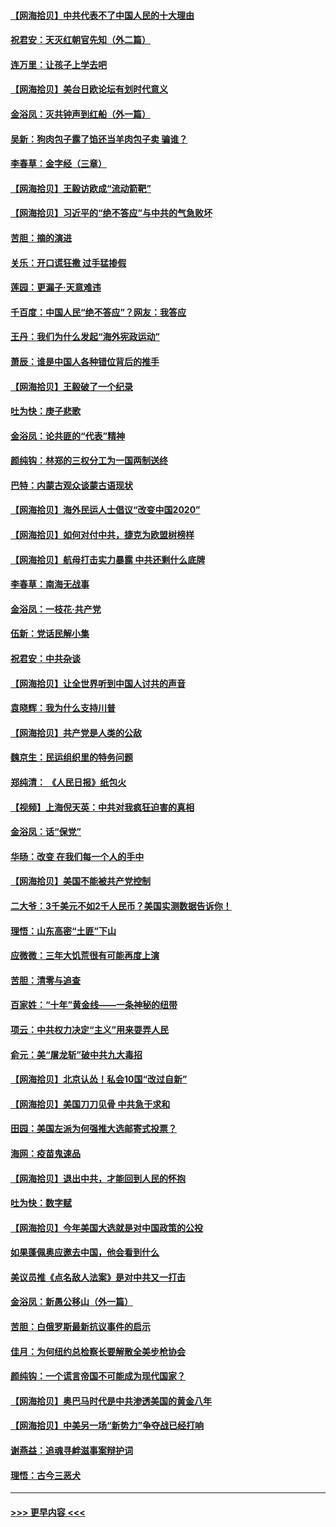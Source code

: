 #### [【网海拾贝】中共代表不了中国人民的十大理由](../pages/nsc993/n12388155.md?t=09090302) 
#### [祝君安：天灭红朝官先知（外二篇）](../pages/nsc993/n12387957.md?t=09090302) 
#### [连万里：让孩子上学去吧](../pages/nsc993/n12385309.md?t=09090302) 
#### [【网海拾贝】美台日欧论坛有划时代意义](../pages/nsc993/n12385232.md?t=09090302) 
#### [金浴凤：灭共钟声到红船（外一篇）](../pages/nsc993/n12385154.md?t=09090302) 
#### [吴新：狗肉包子露了馅还当羊肉包子卖 骗谁？](../pages/nsc993/n12385133.md?t=09090302) 
#### [李春草：金字经（三章）](../pages/nsc993/n12383691.md?t=09090302) 
#### [【网海拾贝】王毅访欧成“流动箭靶”](../pages/nsc993/n12383338.md?t=09090302) 
#### [【网海拾贝】习近平的“绝不答应”与中共的气急败坏](../pages/nsc993/n12382819.md?t=09090302) 
#### [苦胆：摘的演进](../pages/nsc993/n12382619.md?t=09090302) 
#### [关乐：开口谎狂撒 过手猛掺假](../pages/nsc993/n12382604.md?t=09090302) 
#### [莲园：更漏子‧天意难违](../pages/nsc993/n12382598.md?t=09090302) 
#### [千百度：中国人民“绝不答应”？网友：我答应](../pages/nsc993/n12382024.md?t=09090302) 
#### [王丹：我们为什么发起“海外宪政运动”](../pages/nsc993/n12380286.md?t=09090302) 
#### [萧辰：谁是中国人各种错位背后的推手](../pages/nsc993/n12379800.md?t=09090302) 
#### [【网海拾贝】王毅破了一个纪录](../pages/nsc993/n12379251.md?t=09090302) 
#### [吐为快：庚子悲歌](../pages/nsc993/n12378821.md?t=09090302) 
#### [金浴凤：论共匪的“代表”精神](../pages/nsc993/n12377546.md?t=09090302) 
#### [颜纯钩：林郑的三权分工为一国两制送终](../pages/nsc993/n12377306.md?t=09090302) 
#### [巴特：内蒙古观众谈蒙古语现状](../pages/nsc993/n12376923.md?t=09090302) 
#### [【网海拾贝】海外民运人士倡议“改变中国2020”](../pages/nsc993/n12376682.md?t=09090302) 
#### [【网海拾贝】如何对付中共，捷克为欧盟树榜样](../pages/nsc993/n12374209.md?t=09090302) 
#### [【网海拾贝】航母打击实力暴露 中共还剩什么底牌](../pages/nsc993/n12371825.md?t=09090302) 
#### [李春草：南海无战事](../pages/nsc993/n12371159.md?t=09090302) 
#### [金浴凤：一枝花·共产党](../pages/nsc993/n12368757.md?t=09090302) 
#### [伍新：党话民解小集](../pages/nsc993/n12366907.md?t=09090302) 
#### [祝君安：中共杂谈](../pages/nsc993/n12366076.md?t=09090302) 
#### [【网海拾贝】让全世界听到中国人讨共的声音](../pages/nsc993/n12365569.md?t=09090302) 
#### [袁晓辉：我为什么支持川普](../pages/nsc993/n12362670.md?t=09090302) 
#### [【网海拾贝】共产党是人类的公敌](../pages/nsc993/n12363182.md?t=09090302) 
#### [魏京生：民运组织里的特务问题](../pages/nsc993/n12363010.md?t=09090302) 
#### [郑纯清： 《人民日报》纸包火](../pages/nsc993/n12362706.md?t=09090302) 
#### [【视频】上海倪天英：中共对我疯狂迫害的真相](../pages/nsc993/n12356341.md?t=09090302) 
#### [金浴凤：话“保党”](../pages/nsc993/n12361867.md?t=09090302) 
#### [华旸：改变 在我们每一个人的手中](../pages/nsc993/n12361774.md?t=09090302) 
#### [【网海拾贝】美国不能被共产党控制](../pages/nsc993/n12360271.md?t=09090302) 
#### [二大爷：3千美元不如2千人民币？美国实测数据告诉你！](../pages/nsc993/n12358563.md?t=09090302) 
#### [理悟：山东高密“土匪”下山](../pages/nsc993/n12358535.md?t=09090302) 
#### [应微微：三年大饥荒很有可能再度上演](../pages/nsc993/n12358523.md?t=09090302) 
#### [苦胆：清零与追查](../pages/nsc993/n12358501.md?t=09090302) 
#### [百家姓：“十年”黄金线——一条神秘的纽带](../pages/nsc993/n12358319.md?t=09090302) 
#### [项云：中共权力决定“主义”用来耍弄人民](../pages/nsc993/n12358172.md?t=09090302) 
#### [俞元：美“屠龙斩”破中共九大毒招](../pages/nsc993/n12357822.md?t=09090302) 
#### [【网海拾贝】北京认怂！私会10国“改过自新”](../pages/nsc993/n12357784.md?t=09090302) 
#### [【网海拾贝】美国刀刀见骨 中共急于求和](../pages/nsc993/n12355511.md?t=09090302) 
#### [田园：美国左派为何强推大选邮寄式投票？](../pages/nsc993/n12352963.md?t=09090302) 
#### [海网：疫苗鬼速品](../pages/nsc993/n12354438.md?t=09090302) 
#### [【网海拾贝】退出中共，才能回到人民的怀抱](../pages/nsc993/n12352634.md?t=09090302) 
#### [吐为快：数字赋](../pages/nsc993/n12352317.md?t=09090302) 
#### [【网海拾贝】今年美国大选就是对中国政策的公投](../pages/nsc993/n12350973.md?t=09090302) 
#### [如果蓬佩奥应邀去中国，他会看到什么](../pages/nsc993/n12350945.md?t=09090302) 
#### [美议员推《点名敌人法案》是对中共又一打击](../pages/nsc993/n12350765.md?t=09090302) 
#### [金浴凤：新愚公移山（外一篇）](../pages/nsc993/n12350253.md?t=09090302) 
#### [苦胆：白俄罗斯最新抗议事件的启示](../pages/nsc993/n12349989.md?t=09090302) 
#### [佳月：为何纽约总检察长要解散全美步枪协会](../pages/nsc993/n12349939.md?t=09090302) 
#### [颜纯钩：一个谎言帝国不可能成为现代国家？](../pages/nsc993/n12349898.md?t=09090302) 
#### [【网海拾贝】奥巴马时代是中共渗透美国的黄金八年](../pages/nsc993/n12349284.md?t=09090302) 
#### [【网海拾贝】中美另一场“新势力”争夺战已经打响](../pages/nsc993/n12346998.md?t=09090302) 
#### [谢燕益：追魂寻衅滋事案辩护词](../pages/nsc993/n12346892.md?t=09090302) 
#### [理悟：古今三恶犬](../pages/nsc993/n12345190.md?t=09090302) 

----
#### [ >>> 更早内容 <<< ](../indexes/nsc993-earlier.md)
